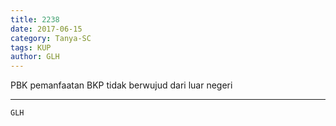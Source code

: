 ```yaml
---
title: 2238
date: 2017-06-15
category: Tanya-SC
tags: KUP
author: GLH
---
```


PBK pemanfaatan BKP tidak berwujud dari luar negeri

---



`GLH`
